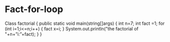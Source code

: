# Fact-for-loop
Class factorial
{
public static void main(string[]args)
{
int n=7;
int fact =1;
for (int i=1;i<=n;i++)
{
fact x=i;
}
System.out.println("the factorial of "+n+”i:”+fact);
}
}
